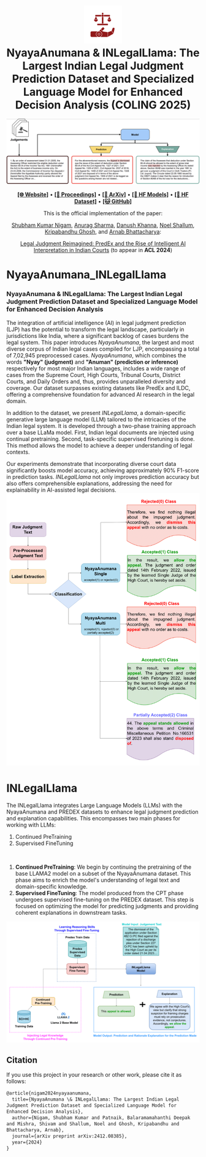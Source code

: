 <h1 align="center">
<img src="images/L-NLP_Logo_Transparent.png" width="100" alt="L-NLP" />
<br>
NyayaAnumana & INLegalLlama: The Largest Indian Legal Judgment Prediction Dataset and Specialized Language Model for Enhanced Decision Analysis (COLING 2025)
</h1>

![task_desc](https://github.com/ShubhamKumarNigam/PredEx/raw/main/Assets/task_desc.jpg)

<p align="center">
  <a href="https://huggingface.co/L-NLProc"><b>[🌐 Website]</b></a> •
  <a href="https://aclanthology.org/2024.findings-acl.255/"><b>[📜 Proceedings]</b></a> •
  <a href="https://arxiv.org/abs/2406.04136"><b>[📜 ArXiv]</b></a> •
  <a href="https://huggingface.co/collections/L-NLProc/predex-models-66509d3f4de624770d690a48"><b>[🤗 HF Models]</b></a> •
  <a href="https://huggingface.co/collections/L-NLProc/predex-datasets-6650a75907cc2255eab18d01"><b>[🤗 HF Dataset]</b></a> •
  <a href="https://github.com/ShubhamKumarNigam/PredEx"><b>[🐱 GitHub]</b></a>
</p>

<p align="center">
  This is the official implementation of the paper:
</p>

<p align="center">
  <a href="https://sites.google.com/view/shubhamkumarnigam">Shubham Kumar Nigam</a>, <a href="https://www.linkedin.com/in/anuragsharma321/">Anurag Sharma</a>, <a href="https://www.linkedin.com/in/danushk/">Danush Khanna</a>, <a href="#">Noel Shallum</a>, <a href="https://sites.google.com/view/kripabandhughosh-homepage/home">Kripabandhu Ghosh</a>, and <a href="https://www.cse.iitk.ac.in/users/arnabb/">Arnab Bhattacharya</a>:
</p>

<p align="center">
  <a href="https://aclanthology.org/2024.findings-acl.255/">Legal Judgment Reimagined: PredEx and the Rise of Intelligent AI Interpretation in Indian Courts</a> (to appear in <strong>ACL 2024</strong>)
</p>




# NyayaAnumana_INLegalLlama
### NyayaAnumana &amp; INLegalLlama: The Largest Indian Legal Judgment Prediction Dataset and Specialized Language Model for Enhanced Decision Analysis

The integration of artificial intelligence (AI) in legal judgment prediction (LJP) has the potential to transform the legal landscape, particularly in jurisdictions like India, where a significant backlog of cases burdens the legal system. This paper introduces _NyayaAnumana_, the largest and most diverse corpus of Indian legal cases compiled for LJP, encompassing a total of 7,02,945 preprocessed cases. _NyayaAnumana_, which combines the words **"Nyay" (judgment)** and **"Anuman" (prediction or inference)** respectively for most major Indian languages, includes a wide range of cases from the Supreme Court, High Courts, Tribunal Courts, District Courts, and Daily Orders and, thus, provides unparalleled diversity and coverage. Our dataset surpasses existing datasets like PredEx and ILDC, offering a comprehensive foundation for advanced AI research in the legal domain. 

In addition to the dataset, we present _INLegalLlama_, a domain-specific generative large language model (LLM) tailored to the intricacies of the Indian legal system. It is developed through a two-phase training approach over a base LLaMa model. First, Indian legal documents are injected using continual pretraining. Second, task-specific supervised finetuning is done. This method allows the model to achieve a deeper understanding of legal contexts. 

Our experiments demonstrate that incorporating diverse court data significantly boosts model accuracy, achieving approximately 90% F1-score in prediction tasks. _INLegalLlama_ not only improves prediction accuracy but also offers comprehensible explanations, addressing the need for explainability in AI-assisted legal decisions. 
![NyayaAnumana](images/NyayaAnumana.png)

# INLegalLlama
The INLegalLlama integrates Large Language Models (LLMs) with the NyayaAnumana and PREDEX datasets to enhance legal judgment prediction and explanation capabilities. 
This encompasses two main phases for working with LLMs:
1. Continued PreTraining
2. Supervised FineTuning
<br/>

1. **Continued PreTraining**: We begin by continuing the pretraining of the base LLAMA2 model on a subset of the NyayaAnumana dataset. This phase aims to enrich the model's understanding of legal text and domain-specific knowledge.
2. **Supervised FineTuning**: The model produced from the CPT phase undergoes supervised fine-tuning on the PREDEX dataset. This step is focused on optimizing the model for predicting judgments and providing coherent explanations in downstream tasks.

![InLegalLlama](images/InLegalLlama.png)


## Citation
If you use this project in your research or other work, please cite it as follows:
```
@article{nigam2024nyayaanumana,
  title={NyayaAnumana \& INLegalLlama: The Largest Indian Legal Judgment Prediction Dataset and Specialized Language Model for Enhanced Decision Analysis},
  author={Nigam, Shubham Kumar and Patnaik, Balaramamahanthi Deepak and Mishra, Shivam and Shallum, Noel and Ghosh, Kripabandhu and Bhattacharya, Arnab},
  journal={arXiv preprint arXiv:2412.08385},
  year={2024}
}

